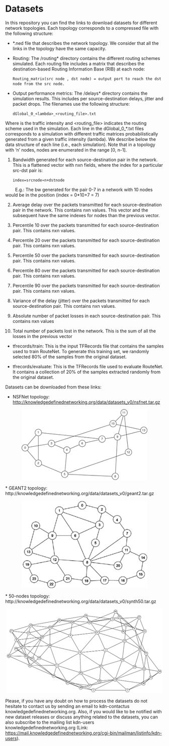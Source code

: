 # Datasets

In this repository you can find the links to download datasets for different network topologies. Each topology corresponds to a compressed file with the following structure:

* *.ned file that describes the network topology. We consider that all the links in the topology have the same capacity.

* Routing: The /routing* directory contains the different routing schemes simulated. Each routing file includes a matrix that describes the destination-based Routing Information Base (RIB) at each node:

      Routing_matrix(src node , dst node) = output port to reach the dst node from the src node.

* Output performance metrics: The /delays* directory contains the simulation results. This includes per source-destination delays, jitter and packet drops. The filenames use the following structure:             
      
      dGlobal_0_<lambda>_<routing_file>.txt

Where <lambda> is the traffic intensity and <routing_file> indicates the routing scheme used in the simulation. Each line in the dGlobal_0_*.txt files corresponds to a simulation with different traffic matrices probabilistically generated from a given traffic intensity (lambda). We describe below the data structure of each line (i.e., each simulation). Note that in a topology with ‘n’ nodes, nodes are enumerated in the range [0, n-1].
  
  1. Bandwidth generated for each source-destination pair in the network. This is a flattened vector with nxn fields, where the index for a particular src-dst pair is:
  
         index=srcnode∗n+dstnode

&nbsp;&nbsp;&nbsp;&nbsp;&nbsp;&nbsp;&nbsp;&nbsp;E.g.: The bw generated for the pair 0-7 in a network with 10 nodes would be in the position (index = 0*10+7 = 7)
  
  2. Average delay over the packets transmitted for each source-destination pair in the network. This contains nxn values. This vector and the subsequent have the same indexes for nodes than the previous vector.
  
  3. Percentile 10 over the packets transmitted for each source-destination pair.  This contains nxn values.
  
  4. Percentile 20 over the packets transmitted for each source-destination pair. This contains nxn values.
  
  5. Percentile 50 over the packets transmitted for each source-destination pair. This contains nxn values.
  
  6. Percentile 80 over the packets transmitted for each source-destination pair. This contains nxn values.
  
  7. Percentile 90 over the packets transmitted for each source-destination pair. This contains nxn values.
  
  8. Variance of the delay (jitter) over the packets transmitted for each source-destination pair. This contains nxn values.
  
  9. Absolute number of packet losses in each source-destination pair. This contains nxn values
  
  10. Total number of packets lost in the network. This is the sum of all the losses in the previous vector

* tfrecords/train: This is the input TFRecords file that contains the samples used to train RouteNet. To generate this training set, we randomly selected 80% of the samples from the original dataset.

* tfrecords/evaluate: This is the TFRecords file used to evaluate RouteNet. It contains a collection of 20% of the samples extracted randomly from the original dataset.

Datasets can be downloaded from these links:

* NSFNet topology: http://knowledgedefinednetworking.org/data/datasets_v0/nsfnet.tar.gz
<p align="center"> 
  <img src="/assets/nsfnet_topology.png" width="400" alt>
</p>  
* GEANT2 topology: http://knowledgedefinednetworking.org/data/datasets_v0/geant2.tar.gz
<p align="center"> 
  <img src="/assets/geant2_topology.png" width="400" alt>
</p>
* 50-nodes topology: http://knowledgedefinednetworking.org/data/datasets_v0/synth50.tar.gz
<p align="center"> 
  <img src="/assets/synth50_topology.png" width="500" alt>
</p>  
  

Please, if you have any doubt on how to process the datasets do not hesitate to contact us by sending an email to kdn-contactus <at> knowledgedefinednetworking.org. Also, if you would like to be notified with new dataset releases or discuss anything related to the datasets, you can also subscribe to the mailing list kdn-users<at> knowledgedefinednetworking.org (Link: https://mail.knowledgedefinednetworking.org/cgi-bin/mailman/listinfo/kdn-users).
